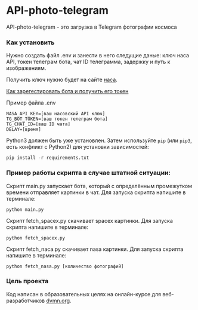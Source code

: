 # API-photo-telegram
API-photo-telegram - это загрузка в Telegram фотографии космоса

### Как установить

Нужно создать файл .env и занести в него следущие даные: ключ наса API, токен телеграм бота, чат ID телеграмма, задержку и путь к изображениям.

Получить ключ нужно будет на сайте [наса](https://api.nasa.gov).

[Как зарегестировать бота и получить его токен](https://way23.ru/регистрация-бота-в-telegram.html)

Пример файла .env
```
NASA_API_KEY=[ваш насовский API ключ]
TG_BOT_TOKEN=[ваш токен телеграм бота]
TG_CHAT_ID=[ваш ID чата]
DELAY=[время]
```

Python3 должен быть уже установлен. 
Затем используйте `pip` (или `pip3`, есть конфликт с Python2) для установки зависимостей:
```
pip install -r requirements.txt
```

### Пример работы скрипта в случае штатной ситуации:
Скрипт main.py запускает бота, который с определённым промежутком времени отправляет картинки в чат.
Для запуска скрипта напишите в терминале: 
```
python main.py
```

Скрипт fetch_spacex.py скачивает spacex картинки.
Для запуска скрипта напишите в терминале: 
```
python fetch_spacex.py
```

Скрипт fetch_naca.py скачивает nasa картинки.
Для запуска скрипта напишите в терминале: 
```
python fetch_nasa.py [количество фотографий]
```

### Цель проекта

Код написан в образовательных целях на онлайн-курсе для веб-разработчиков [dvmn.org](https://dvmn.org/).
